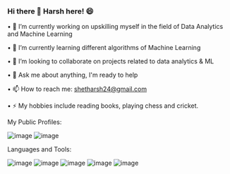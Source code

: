 ### Hi there 👋 Harsh here! :smile:

<!--
**shetharsh24/shetharsh24** is a ✨ _special_ ✨ repository because its `README.md` (this file) appears on your GitHub profile.
Here are some ideas to get you started:
-->
•	🔭 I’m currently working on upskilling myself in the field of Data Analytics and Machine Learning

•	🌱 I’m currently learning different algorithms of Machine Learning

•	👯 I’m looking to collaborate on projects related to data analytics & ML

•	💬 Ask me about anything, I'm ready to help

•	📫 How to reach me: shetharsh24@gmail.com

•	⚡ My hobbies include reading books, playing chess and cricket.

My Public Profiles:

![image](https://user-images.githubusercontent.com/69078745/136386385-d817ba82-c5be-44d4-b1e6-13a76a9541b9.png)
![image](https://user-images.githubusercontent.com/69078745/136388538-fc74b14b-cc20-417d-966d-cf46dd304387.png)

Languages and Tools:

![image](https://user-images.githubusercontent.com/69078745/136390217-0cd3efdf-b91d-4ede-8ad0-bca4cda3af7f.png)
![image](https://user-images.githubusercontent.com/69078745/136390242-600add74-ed40-4fb6-ba29-30ec9fabd999.png)
![image](https://user-images.githubusercontent.com/69078745/136390251-f1ef5c4a-55ec-4892-9051-f87103579106.png)
![image](https://user-images.githubusercontent.com/69078745/136390269-dd589a65-8571-451e-975d-cb5a1fc02562.png)
![image](https://user-images.githubusercontent.com/69078745/136390547-4de70c0a-4eb6-4ab4-8cf9-8c2e5aeee17f.png)


